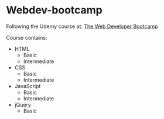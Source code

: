 # Webdev-bootcamp

Following the Udemy course at: [The Web Developer Bootcamp](https://www.udemy.com/the-web-developer-bootcamp/learn/v4/content)

Course contains:
- HTML
  - Basic
  - Intermediate
- CSS
  - Basic
  - Intermediate
- JavaScript
  - Basic
  - Intermediate
- jQuery
  - Basic